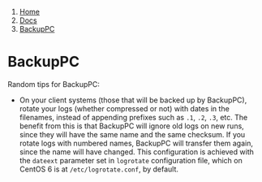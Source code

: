 <!-- -
Title: BackupPC
Description: Notes and links on BackupPC
First Published: 2014-10-21
- -->

<ol class="breadcrumb" itemprop="breadcrumb">
	<li><a href="/">Home</a></li>
	<li><a href="/docs/">Docs</a></li>
	<li><a href="/docs/backuppc.html">BackupPC</a></li>
</ol>

BackupPC
========

Random tips for BackupPC:

*   On your client systems (those that will be backed up by BackupPC), rotate 
    your logs (whether compressed or not) with dates in the filenames, instead 
    of appending prefixes such as `.1`, `.2`, `.3`, etc. The benefit from this 
    is that BackupPC will ignore old logs on new runs, since they will have the 
    same name and the same checksum. If you rotate logs with numbered names, 
    BackupPC will transfer them again, since the name will have changed. This 
    configuration is achieved with the `dateext` parameter set in `logrotate` 
    configuration file, which on CentOS 6 is at `/etc/logrotate.conf`, by 
    default.
